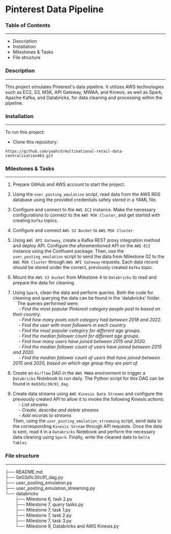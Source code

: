 # Pinterest Data Pipeline

### Table of Contents
---
<ul>
<li>Description</li>
<li>Installation</li>
<li>Milestones & Tasks</li>
<li>File structure</li>
</ul>

### Description
---
This project simulates Pinterest's data pipeline. It utilizes AWS technologies such as EC2, S3, MSK, API Gateway, MWAA, and Kinesis, as well as Spark, Apache Kafka, and Databricks, for data cleaning and processing within the pipeline.

### Installation
---
To run this project:
<ul>
<li>Clone this repository:</li>
</ul>

```
https://github.com/yaahcd/multinational-retail-data-centralisation463.git
```


### Milestones & Tasks
---
1. Prepare  GitHub and AWS account to start the project.
2. Using the `user_posting_emulation` script, read data from the AWS RDS database using the provided credentials safely stored in a YAML file.
   
3. Configure and connect to the `AWS EC2` instance. Make the necessary configurations to connect to the `AWS MSK Cluster`, and get started with creating `Kafka` topics.
4. Configure and connect `AWS S3 Bucket` to `AWS MSK Cluster`.
5. Using `AWS API Gateway`, create a Kafka REST proxy integration method and deploy API. Configure the aforementioned API on the `AWS EC2` instance using the Confluent package. Then, use the `user_posting_emulation` script to send the data from Milestone 02 to the `AWS MSK Cluster` through `AWS API Gateway` requests. Each data record should be stored under the correct, previously created `Kafka` topic.
6. Mount the `AWS S3 bucket` from Milestone 4 to `Databricks` to read and prepare the data for cleaning.
7. Using `Spark`, clean the data and perform queries. Both the code for cleaning and querying the data can be found in the 'databricks' folder.\
&emsp;The queries performed were:\
&emsp; *- Find the most popular Pinterest category people post to based on their country.*\
&emsp; *- Find how many posts each category had between 2018 and 2022.*\
&emsp; *- Find the user with most followers in each country.*\
&emsp; *- Find the most popular category for different age groups.*\
&emsp; *- Find the median follower count for different age groups.*\
&emsp; *- Find how many users have joined between 2015 and 2020.*\
&emsp; *- Find the median follower count of users have joined between 2015 and 2020.*\
&emsp; *- Find the median follower count of users that have joined between 2015 and 2020, based on which age group they are part of.*
1. Create an `Airflow` DAG in the `AWS MWAA` environment to trigger a `Databricks` Notebook to run daily. The Python script for this DAG can be found in `0e03d1c30c91_dag`.
2. Create data streams using `AWS Kinesis Data Streams` and configure the previously created API to allow it to invoke the following Kinesis actions:    
&emsp; *- List streams*\
&emsp; *- Create, describe and delete streams*\
&emsp; *- Add records to streams*\
Then, using the `user_posting_emulation_streaming` script, send data to the corresponding `Kinesis Stream` through API requests. Once the data is sent, read it in a `Databricks` Notebook and perform the necessary data cleaning using `Spark`. Finally, write the cleaned data to `Delta Tables`.

### File structure
---

├── README.md\
├── 0e03d1c30c91_dag.py\
├── user_posting_emulation.py\
├── user_posting_emulation_streaming.py\
└── databricks\
&emsp;&emsp; ├── Milestone 6, task 2.py\
&emsp;&emsp; ├── Milestone 7, query tasks.py\
&emsp;&emsp; ├── Milestone 7, task 1.py\
&emsp;&emsp; ├── Milestone 7, task 2.py\
&emsp;&emsp; ├── Milestone 7, task 3.py\
&emsp;&emsp; └── Milestone 9, Databricks and AWS Kinesis.py
